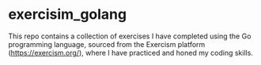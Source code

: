 # exercisim_golang
This repo contains a collection of exercises I have completed using the Go programming language, sourced from the Exercism platform (https://exercism.org/), where I have practiced and honed my coding skills.
